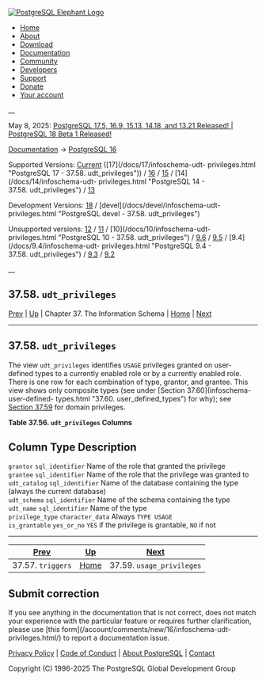 [ ![PostgreSQL Elephant Logo](/media/img/about/press/elephant.png) ](/)

  * [Home](/ "Home")
  * [About](/about/ "About")
  * [Download](/download/ "Download")
  * [Documentation](/docs/ "Documentation")
  * [Community](/community/ "Community")
  * [Developers](/developer/ "Developers")
  * [Support](/support/ "Support")
  * [Donate](/about/donate/ "Donate")
  * [Your account](/account/ "Your account")

__

May 8, 2025: [ PostgreSQL 17.5, 16.9, 15.13, 14.18, and 13.21 Released! ](/about/news/postgresql-175-169-1513-1418-and-1321-released-3072/) | [ PostgreSQL 18 Beta 1 Released! ](/about/news/postgresql-18-beta-1-released-3070/)

[Documentation](/docs/ "Documentation") -> [PostgreSQL
16](/docs/16/index.html)

Supported Versions: [Current](/docs/current/infoschema-udt-privileges.html
"PostgreSQL 17 - 37.58. udt_privileges") ([17](/docs/17/infoschema-udt-
privileges.html "PostgreSQL 17 - 37.58. udt_privileges")) /
[16](/docs/16/infoschema-udt-privileges.html "PostgreSQL 16 -
37.58. udt_privileges") / [15](/docs/15/infoschema-udt-privileges.html
"PostgreSQL 15 - 37.58. udt_privileges") / [14](/docs/14/infoschema-udt-
privileges.html "PostgreSQL 14 - 37.58. udt_privileges") /
[13](/docs/13/infoschema-udt-privileges.html "PostgreSQL 13 -
37.58. udt_privileges")

Development Versions: [18](/docs/18/infoschema-udt-privileges.html "PostgreSQL
18 - 37.58. udt_privileges") / [devel](/docs/devel/infoschema-udt-
privileges.html "PostgreSQL devel - 37.58. udt_privileges")

Unsupported versions: [12](/docs/12/infoschema-udt-privileges.html "PostgreSQL
12 - 37.58. udt_privileges") / [11](/docs/11/infoschema-udt-privileges.html
"PostgreSQL 11 - 37.58. udt_privileges") / [10](/docs/10/infoschema-udt-
privileges.html "PostgreSQL 10 - 37.58. udt_privileges") /
[9.6](/docs/9.6/infoschema-udt-privileges.html "PostgreSQL 9.6 -
37.58. udt_privileges") / [9.5](/docs/9.5/infoschema-udt-privileges.html
"PostgreSQL 9.5 - 37.58. udt_privileges") / [9.4](/docs/9.4/infoschema-udt-
privileges.html "PostgreSQL 9.4 - 37.58. udt_privileges") /
[9.3](/docs/9.3/infoschema-udt-privileges.html "PostgreSQL 9.3 -
37.58. udt_privileges") / [9.2](/docs/9.2/infoschema-udt-privileges.html
"PostgreSQL 9.2 - 37.58. udt_privileges")

__

37.58. `udt_privileges`  
---  
[Prev](infoschema-triggers.html "37.57. triggers")  | [Up](information-schema.html "Chapter 37. The Information Schema") | Chapter 37. The Information Schema | [Home](index.html "PostgreSQL 16.9 Documentation") |  [Next](infoschema-usage-privileges.html "37.59. usage_privileges")  
  
* * *

## 37.58. `udt_privileges` #

The view `udt_privileges` identifies `USAGE` privileges granted on user-
defined types to a currently enabled role or by a currently enabled role.
There is one row for each combination of type, grantor, and grantee. This view
shows only composite types (see under [Section 37.60](infoschema-user-defined-
types.html "37.60. user_defined_types") for why); see [Section
37.59](infoschema-usage-privileges.html "37.59. usage_privileges") for domain
privileges.

**Table  37.56. `udt_privileges` Columns**

Column Type Description  
---  
`grantor` `sql_identifier` Name of the role that granted the privilege  
`grantee` `sql_identifier` Name of the role that the privilege was granted to  
`udt_catalog` `sql_identifier` Name of the database containing the type
(always the current database)  
`udt_schema` `sql_identifier` Name of the schema containing the type  
`udt_name` `sql_identifier` Name of the type  
`privilege_type` `character_data` Always `TYPE USAGE`  
`is_grantable` `yes_or_no` `YES` if the privilege is grantable, `NO` if not  
  
  

* * *

[Prev](infoschema-triggers.html "37.57. triggers")  | [Up](information-schema.html "Chapter 37. The Information Schema") |  [Next](infoschema-usage-privileges.html "37.59. usage_privileges")  
---|---|---  
37.57. `triggers`  | [Home](index.html "PostgreSQL 16.9 Documentation") |  37.59. `usage_privileges`  
  
## Submit correction

If you see anything in the documentation that is not correct, does not match
your experience with the particular feature or requires further clarification,
please use [this form](/account/comments/new/16/infoschema-udt-
privileges.html/) to report a documentation issue.

[Privacy Policy](/about/privacypolicy) | [Code of Conduct](/about/policies/coc/) | [About PostgreSQL](/about/) | [Contact](/about/contact/)  

Copyright (C) 1996-2025 The PostgreSQL Global Development Group

